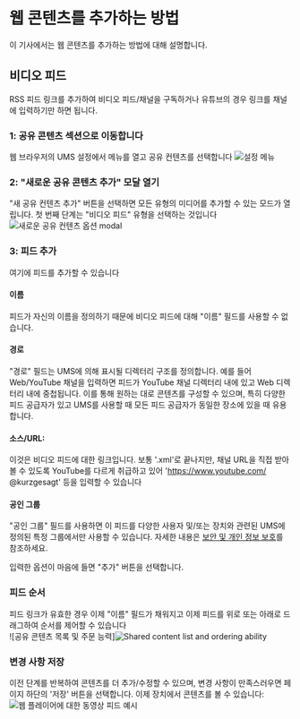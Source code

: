 # 웹 콘텐츠를 추가하는 방법

이 기사에서는 웹 콘텐츠를 추가하는 방법에 대해 설명합니다.

## 비디오 피드

RSS 피드 링크를 추가하여 비디오 피드/채널을 구독하거나 유튜브의 경우 링크를 채널에 입력하기만 하면 됩니다.

### 1: 공유 콘텐츠 섹션으로 이동합니다

웹 브라우저의 UMS 설정에서 메뉴를 열고 공유 컨텐츠를 선택합니다
![설정 메뉴](@site/docs/guides/img/how-to-add-web-content-1-shared-content.png)

### 2: "새로운 공유 콘텐츠 추가" 모달 열기

"새 공유 컨텐츠 추가" 버튼을 선택하면 모든 유형의 미디어를 추가할 수 있는 모드가 열립니다. 첫 번째 단계는 "비디오 피드" 유형을 선택하는 것입니다\
![새로운 공유 컨텐츠 옵션 modal](@site/docs/guides/img/how-to-add-web-content-2-add-modal.png)

### 3: 피드 추가

여기에 피드를 추가할 수 있습니다

#### 이름

피드가 자신의 이름을 정의하기 때문에 비디오 피드에 대해 "이름" 필드를 사용할 수 없습니다.

#### 경로

"경로" 필드는 UMS에 의해 표시될 디렉터리 구조를 정의합니다. 예를 들어 Web/YouTube 채널을 입력하면 피드가 YouTube 채널 디렉터리 내에 있고 Web 디렉터리 내에 중첩됩니다. 이를 통해 원하는 대로 콘텐츠를 구성할 수 있으며, 특히 다양한 피드 공급자가 있고 UMS를 사용할 때 모든 피드 공급자가 동일한 장소에 있을 때 유용합니다.

#### 소스/URL:

이것은 비디오 피드에 대한 링크입니다. 보통 '.xml'로 끝나지만, 채널 URL을 직접 받아볼 수 있도록 YouTube를 다르게 취급하고 있어 'https://www.youtube.com/ @kurzgesagt' 등을 입력할 수 있습니다

#### 공인 그룹

"공인 그룹" 필드를 사용하면 이 피드를 다양한 사용자 및/또는 장치와 관련된 UMS에 정의된 특정 그룹에서만 사용할 수 있습니다. 자세한 내용은 [보안 및 개인 정보 보호](../configuration/security-and-privacy.md#link-person-to-renderer)를 참조하세요.

입력한 옵션이 마음에 들면 "추가" 버튼을 선택합니다.

### 피드 순서

피드 링크가 유효한 경우 이제 "이름" 필드가 채워지고 이제 피드를 위로 또는 아래로 드래그하여 순서를 제어할 수 있습니다\
![공유 콘텐츠 목록 및 주문 능력]![Shared content list and ordering ability](@site/docs/guides/img/how-to-add-web-content-3-see-name-and-sort.png)

### 변경 사항 저장

이전 단계를 반복하여 콘텐츠를 더 추가/수정할 수 있으며, 변경 사항이 만족스러우면 페이지 하단의 '저장' 버튼을 선택합니다. 이제 장치에서 콘텐츠를 볼 수 있습니다:
![웹 플레이어에 대한 동영상 피드 예시](@site/docs/guides/img/how-to-add-web-content-4-feed-player.png)